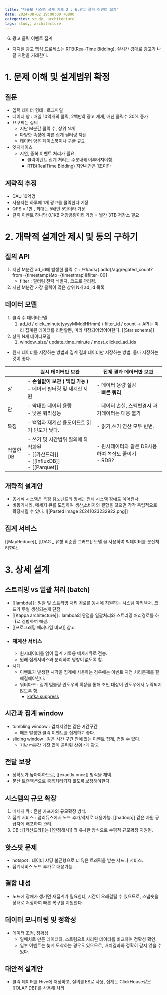 ```yaml
---
title: "대규모 시스템 설계 기초 2 : 6.광고 클릭 이벤트 집계"
date: 2024-08-02 19:00:00 +0800
categories: study, architecture
tags: study, architecture
---
```


6. 광고 클릭 이벤트 집계
- 디지털 광고 핵심 프로세스는 RTB(Real-Time Bidding), 실시간 경매로 광고가 나갈 지면을 거래한다.

# 1. 문제 이해 및 설계범위 확정
## 질문
- 입력 데이터 형태 : 로그파일
- 데이터 양 : 매일 10억개의 클릭, 2백만회 광고 게재, 매년 클릭수 30% 증가
- 요구되는 질의
	- 지난 M분간 클릭 수, 상위 N개
	- 다양한 속성에 따른 집계 필터링 지원
	- 데이터 양은 페이스북이나 구글 규모
- 엣지케이스
	- 지연, 중복 이벤트 처리가 필요.
		- 클릭이벤트 집계 처리는 수분내에 이루어져야함.
		- RTB(RealTime Bidding) 지연시간은 1초미만
## 계략적 추정
- DAU 10억명
- 사용자는 하루에 1개 광고를 클릭한다 가정
- QPS = 1만 , 최대는 5배인 5만이라 가정
- 클릭 이벤트 하나당 0.1KB 저장용량이라 가정 = 월간 3TB 저장소 필요

# 2. 개략적 설계안 제시 및 동의 구하기
## 질의 API
1. 지난 M분간 ad_id에 발생한 클릭 수 : /v1/ads/{:adId}/aggregated_count?from={timestamp}&to={timestmap}&filter=001
	- filter :  필터링 전략 식별자, 코드로 관리됨.
2. 지난 M분간 가장 클릭이 많은 상위 N개 ad_id 목록
## 데이터 모델
1. 클릭 수 데이터모델
	1. ad_id / click_minute(yyyyMMddHHmm) / filter_id / count 
	   -> API는 미리 집계된 데이터를 리턴할뿐, 미리 저장되어있어야한다. [[Star schema]]
2. 상위 N개 데이터모델
	1. window_size/ update_time_minute / most_clicked_ad_ids

- 원시 데이터를 저장하는 방법과 집계 결과 데이터만 저장하는 방법, 둘다 저장하는것이 좋다.

|        | 원시 데이터만 보관                                                            | 집계 결과 데이터만 보관                        |
| ------ | --------------------------------------------------------------------- | ------------------------------------ |
| 장      | - **손실없이 보관 ( 백업 가능 )**<br>- 데이터 필터링 및 재계산 지원                         | - 데이터 용량 절감<br>- **빠른 쿼리**           |
| 단      | - 막대한 데이터 용량<br>- 낮은 쿼리성능                                             | - 데이터 손실, 스펙변경시 과거데이터는 대응 불가         |
| 특징     | - 백업과 재계산 용도이므로 읽기 빈도가 낮다.                                            | - 읽기,쓰기 연산 모두 빈번.                    |
| 적합한 DB | - 쓰기 및 시간범위 질의에 최적화된<br>- [[카산드라]]<br>- [[InfluxDB]]<br>- [[Parquet]] | - 원시데이터와 같은 DB사용하여 복잡도 줄이기<br>- RDB? |
## 개략적 설계안
- 동기식 시스템은 특정 컴포넌트의 장애는 전체 시스템 장애로 이어진다.
- 비동기처리, 메세지 큐를 도입하여 생산,소비자의 결합을 끊으면 각각 독립적으로 확장시킬 수 있다.
![[Pasted image 20241023232922.png]]


## 집계 서비스
 [[MapReduce]], [[DAG _ 유향 비순환 그래프]] 모델 을 사용하여  빅데이터를 분산처리한다.
# 3. 상세 설계
## 스트리밍 vs 일괄 처리 (batch)
- [[lambda]] : 일괄 및 스트리밍 처리 경로를 동시에 지원하는 시스템 아키텍처. 코드가 두벌 생성되는게 단점.
- [[Kappa architecture]] : lambda의 단점을 일괄처리와 스트리밍 처리경로를 하나로 결합하여 해결.
-  [[프로그래밍 패러다임 비교]] 참고
- ### 재계산 서비스
	- 원시데이터를 읽어 집계 기록용 메세지큐로 전송.
	- 원래 집계서비스와 분리하여 영향이 없도록 함.
- 시계
	- 이벤트가 발생한 시각을 집계에 사용하는 경우에는 이벤트 지연 처리문제를 잘 해결해야한다.
	- 워터마크 : 집계 텀블링 윈도우의 확장을 통해 조인 대상이 윈도우에서 누락되지  않도록 함.
		- [kafka suppress](https://kafka.apache.org/21/documentation/streams/developer-guide/dsl-api.html#window-final-results)
## 시간과 집계 window
- tumbling window : 겹치지않는 같은 시간구간
	- 매분 발생한 클릭 이벤트를 집계하기 좋다.
- sliding window : 같은 시간 구간 안에 있는 이벤트 집계, 겹칠 수 있다. 
	- 지난 m분간 가장 많이 클릭된 상위 n개 광고
## 전달 보장
- 정확도가 높아야하므로, [[exactly once]] 방식을 채택.
- 분산 트랜잭션으로 중복처리되지 않도록 보장해야한다.
## 시스템의 규모 확장
1. 메세지 큐 : 흔한 카프카의 규모확장 방식.
2. 집계 서비스 : 맵리듀스에서 노드 추가/삭제로 대응가능. [[hadoop]] 같은 자원 공급자에 배포하여 관리.
3. DB : [[카산드라]]는 [[안정해시]] 와 유사한 방식으로 수평적 규모확장 지원됨.
## 핫스팟 문제
- hotspot : 데이터 샤딩 불균형으로 더 많은 트래픽을 받는 샤드나 서비스.
- 집계서비스 노드 추가로 대응가능.
## 결함 내성
- 노드에 장애가 생기면 재집계가 필요한데, 시간이 오래걸릴 수 있으므로, 스냅숏을 상태로 저장하여 빠른 복구를 지원한다.
## 데이터 모니터링 및 정확성
- 데이터 조정, 정확성
	- 일배치로 만든 데이터와, 스트림으로 처리된 데이터를 비교하여 정확성 확인.
	- 일부 이벤트는 늦게 도착하는 경우도 있으므로, 배치결과와 정확히 같지 않을 수 있다.
## 대안적 설계안
- 클릭 데이터를 Hive에 저장하고, 질의를 ES로 사용, 집계는 ClickHouse같은 [[OLAP DB]]를 사용해 처리 



